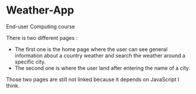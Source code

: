 # Weather-App
End-user Computing course

There is two different pages :  
 - The first one is the home page where the user can see general information about a country weather and search the weather around a specific city.  
 - The second one is where the user land after entering the name of a city.

Those two pages are still not linked because it depends on JavaScript I think.
